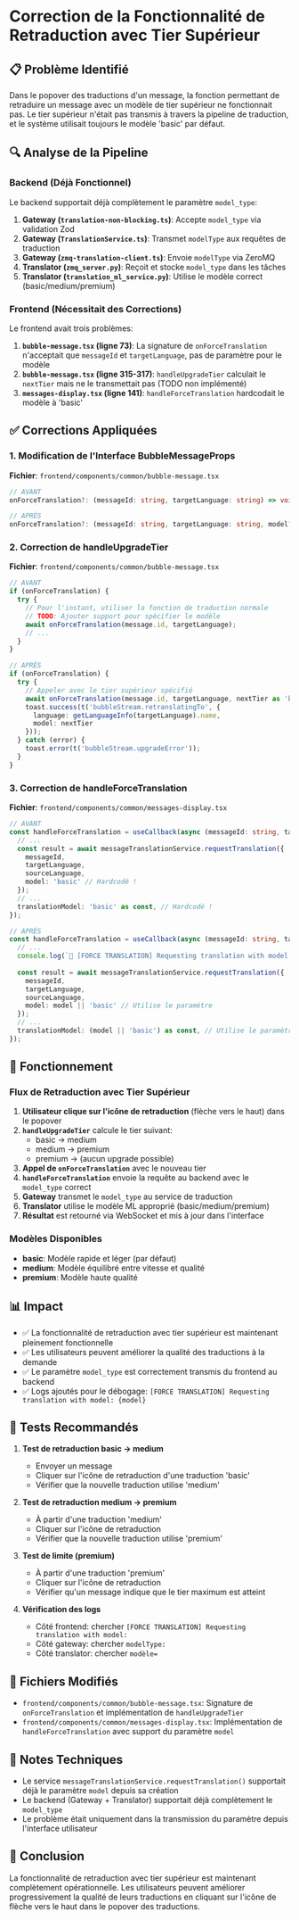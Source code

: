 # Correction de la Fonctionnalité de Retraduction avec Tier Supérieur

## 📋 Problème Identifié

Dans le popover des traductions d'un message, la fonction permettant de retraduire un message avec un modèle de tier supérieur ne fonctionnait pas. Le tier supérieur n'était pas transmis à travers la pipeline de traduction, et le système utilisait toujours le modèle 'basic' par défaut.

## 🔍 Analyse de la Pipeline

### Backend (Déjà Fonctionnel)

Le backend supportait déjà complètement le paramètre `model_type`:

1. **Gateway (`translation-non-blocking.ts`)**: Accepte `model_type` via validation Zod
2. **Gateway (`TranslationService.ts`)**: Transmet `modelType` aux requêtes de traduction
3. **Gateway (`zmq-translation-client.ts`)**: Envoie `modelType` via ZeroMQ
4. **Translator (`zmq_server.py`)**: Reçoit et stocke `model_type` dans les tâches
5. **Translator (`translation_ml_service.py`)**: Utilise le modèle correct (basic/medium/premium)

### Frontend (Nécessitait des Corrections)

Le frontend avait trois problèmes:

1. **`bubble-message.tsx` (ligne 73)**: La signature de `onForceTranslation` n'acceptait que `messageId` et `targetLanguage`, pas de paramètre pour le modèle
2. **`bubble-message.tsx` (ligne 315-317)**: `handleUpgradeTier` calculait le `nextTier` mais ne le transmettait pas (TODO non implémenté)
3. **`messages-display.tsx` (ligne 141)**: `handleForceTranslation` hardcodait le modèle à 'basic'

## ✅ Corrections Appliquées

### 1. Modification de l'Interface BubbleMessageProps

**Fichier**: `frontend/components/common/bubble-message.tsx`

```typescript
// AVANT
onForceTranslation?: (messageId: string, targetLanguage: string) => void;

// APRÈS
onForceTranslation?: (messageId: string, targetLanguage: string, model?: 'basic' | 'medium' | 'premium') => void;
```

### 2. Correction de handleUpgradeTier

**Fichier**: `frontend/components/common/bubble-message.tsx`

```typescript
// AVANT
if (onForceTranslation) {
  try {
    // Pour l'instant, utiliser la fonction de traduction normale
    // TODO: Ajouter support pour spécifier le modèle
    await onForceTranslation(message.id, targetLanguage);
    // ...
  }
}

// APRÈS
if (onForceTranslation) {
  try {
    // Appeler avec le tier supérieur spécifié
    await onForceTranslation(message.id, targetLanguage, nextTier as 'basic' | 'medium' | 'premium');
    toast.success(t('bubbleStream.retranslatingTo', { 
      language: getLanguageInfo(targetLanguage).name, 
      model: nextTier 
    }));
  } catch (error) {
    toast.error(t('bubbleStream.upgradeError'));
  }
}
```

### 3. Correction de handleForceTranslation

**Fichier**: `frontend/components/common/messages-display.tsx`

```typescript
// AVANT
const handleForceTranslation = useCallback(async (messageId: string, targetLanguage: string) => {
  // ...
  const result = await messageTranslationService.requestTranslation({
    messageId,
    targetLanguage,
    sourceLanguage,
    model: 'basic' // Hardcodé !
  });
  // ...
  translationModel: 'basic' as const, // Hardcodé !
});

// APRÈS
const handleForceTranslation = useCallback(async (messageId: string, targetLanguage: string, model?: 'basic' | 'medium' | 'premium') => {
  // ...
  console.log(`🔄 [FORCE TRANSLATION] Requesting translation with model: ${model || 'basic'}`);
  
  const result = await messageTranslationService.requestTranslation({
    messageId,
    targetLanguage,
    sourceLanguage,
    model: model || 'basic' // Utilise le paramètre
  });
  // ...
  translationModel: (model || 'basic') as const, // Utilise le paramètre
});
```

## 🎯 Fonctionnement

### Flux de Retraduction avec Tier Supérieur

1. **Utilisateur clique sur l'icône de retraduction** (flèche vers le haut) dans le popover
2. **`handleUpgradeTier`** calcule le tier suivant:
   - basic → medium
   - medium → premium
   - premium → (aucun upgrade possible)
3. **Appel de `onForceTranslation`** avec le nouveau tier
4. **`handleForceTranslation`** envoie la requête au backend avec le `model_type` correct
5. **Gateway** transmet le `model_type` au service de traduction
6. **Translator** utilise le modèle ML approprié (basic/medium/premium)
7. **Résultat** est retourné via WebSocket et mis à jour dans l'interface

### Modèles Disponibles

- **basic**: Modèle rapide et léger (par défaut)
- **medium**: Modèle équilibré entre vitesse et qualité
- **premium**: Modèle haute qualité

## 📊 Impact

- ✅ La fonctionnalité de retraduction avec tier supérieur est maintenant pleinement fonctionnelle
- ✅ Les utilisateurs peuvent améliorer la qualité des traductions à la demande
- ✅ Le paramètre `model_type` est correctement transmis du frontend au backend
- ✅ Logs ajoutés pour le débogage: `[FORCE TRANSLATION] Requesting translation with model: {model}`

## 🧪 Tests Recommandés

1. **Test de retraduction basic → medium**
   - Envoyer un message
   - Cliquer sur l'icône de retraduction d'une traduction 'basic'
   - Vérifier que la nouvelle traduction utilise 'medium'

2. **Test de retraduction medium → premium**
   - À partir d'une traduction 'medium'
   - Cliquer sur l'icône de retraduction
   - Vérifier que la nouvelle traduction utilise 'premium'

3. **Test de limite (premium)**
   - À partir d'une traduction 'premium'
   - Cliquer sur l'icône de retraduction
   - Vérifier qu'un message indique que le tier maximum est atteint

4. **Vérification des logs**
   - Côté frontend: chercher `[FORCE TRANSLATION] Requesting translation with model:`
   - Côté gateway: chercher `modelType:`
   - Côté translator: chercher `modèle=`

## 🔗 Fichiers Modifiés

- `frontend/components/common/bubble-message.tsx`: Signature de `onForceTranslation` et implémentation de `handleUpgradeTier`
- `frontend/components/common/messages-display.tsx`: Implémentation de `handleForceTranslation` avec support du paramètre `model`

## 📝 Notes Techniques

- Le service `messageTranslationService.requestTranslation()` supportait déjà le paramètre `model` depuis sa création
- Le backend (Gateway + Translator) supportait déjà complètement le `model_type`
- Le problème était uniquement dans la transmission du paramètre depuis l'interface utilisateur

## 🎉 Conclusion

La fonctionnalité de retraduction avec tier supérieur est maintenant complètement opérationnelle. Les utilisateurs peuvent améliorer progressivement la qualité de leurs traductions en cliquant sur l'icône de flèche vers le haut dans le popover des traductions.

